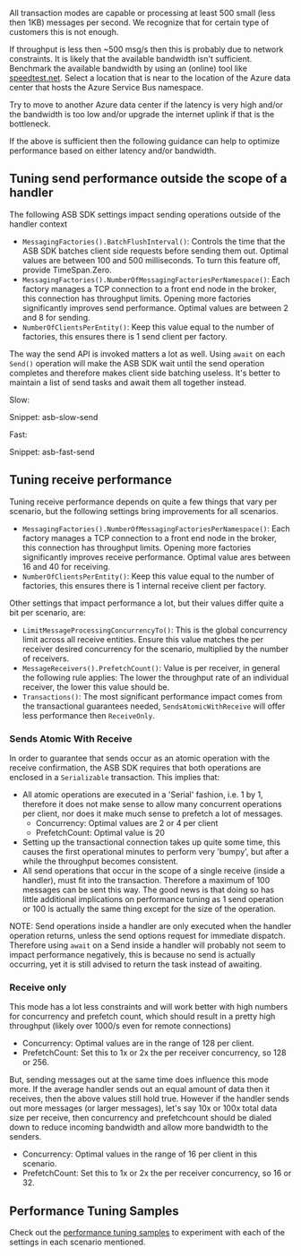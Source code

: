 
All transaction modes are capable or processing at least 500 small (less then 1KB) messages per second. We recognize that for certain type of customers this is not enough.

If throughput is less then ~500 msg/s then this is probably due to network constraints. It is likely that the available bandwidth isn't sufficient. Benchmark the available bandwidth by using an (online) tool like [speedtest.net](http://www.speedtest.net/). Select a location that is near to the location of the Azure data center that hosts the Azure Service Bus namespace.

Try to move to another Azure data center if the latency is very high and/or the bandwidth is too low and/or upgrade the internet uplink if that is the bottleneck.

If the above is sufficient then the following guidance can help to optimize performance based on either latency and/or bandwidth.

## Tuning send performance outside the scope of a handler

The following ASB SDK settings impact sending operations outside of the handler context

  * `MessagingFactories().BatchFlushInterval()`: Controls the time that the ASB SDK batches client side requests before sending them out. Optimal values are between 100 and 500 milliseconds. To turn this feature off, provide TimeSpan.Zero.
  * `MessagingFactories().NumberOfMessagingFactoriesPerNamespace()`: Each factory manages a TCP connection to a front end node in the broker, this connection has throughput limits. Opening more factories significantly improves send performance. Optimal values are between 2 and 8 for sending.
  * `NumberOfClientsPerEntity()`: Keep this value equal to the number of factories, this ensures there is 1 send client per factory.

The way the send API is invoked matters a lot as well. Using `await` on each `Send()` operation will make the ASB SDK wait until the send operation completes and therefore makes client side batching useless. It's better to maintain a list of send tasks and await them all together instead.

Slow:

Snippet: asb-slow-send

Fast:

Snippet: asb-fast-send

## Tuning receive performance

Tuning receive performance depends on quite a few things that vary per scenario, but the following settings bring improvements for all scenarios.

  * `MessagingFactories().NumberOfMessagingFactoriesPerNamespace()`: Each factory manages a TCP connection to a front end node in the broker, this connection has throughput limits. Opening more factories significantly improves receive performance. Optimal value ares between 16 and 40 for receiving.
  * `NumberOfClientsPerEntity()`: Keep this value equal to the number of factories, this ensures there is 1 internal receive client per factory.

Other settings that impact performance a lot, but their values differ quite a bit per scenario, are:

  * `LimitMessageProcessingConcurrencyTo()`: This is the global concurrency limit across all receive entities. Ensure this value matches the per receiver desired concurrency for the scenario, multiplied by the number of receivers.
  * `MessageReceivers().PrefetchCount()`: Value is per receiver, in general the following rule applies: The lower the throughput rate of an individual receiver, the lower this value should be.
  * `Transactions()`: The most significant performance impact comes from the transactional guarantees needed, `SendsAtomicWithReceive` will offer less performance then `ReceiveOnly`.

### Sends Atomic With Receive

In order to guarantee that sends occur as an atomic operation with the receive confirmation, the ASB SDK requires that both operations are enclosed in a `Serializable` transaction. This implies that:

  * All atomic operations are executed in a 'Serial' fashion, i.e. 1 by 1, therefore it does not make sense to allow many concurrent operations per client, nor does it make much sense to prefetch a lot of messages.
	  - Concurrency: Optimal values are 2 or 4 per client
	  - PrefetchCount: Optimal value is 20
  * Setting up the transactional connection takes up quite some time, this causes the first operational minutes to perform very 'bumpy', but after a while the throughput becomes consistent.
  * All send operations that occur in the scope of a single receive (inside a handler), must fit into the transaction. Therefore a maximum of 100 messages can be sent this way. The good news is that doing so has little additional implications on performance tuning as 1 send operation or 100 is actually the same thing except for the size of the operation.

NOTE: Send operations inside a handler are only executed when the handler operation returns, unless the send options request for immediate dispatch. Therefore using `await` on a Send inside a handler will probably not seem to impact performance negatively, this is because no send is actually occurring, yet it is still advised to return the task instead of awaiting.

### Receive only

This mode has a lot less constraints and will work better with high numbers for concurrency and prefetch count, which should result in a pretty high throughput (likely over 1000/s even for remote connections)

  * Concurrency: Optimal values are in the range of 128 per client.
  * PrefetchCount: Set this to 1x or 2x the per receiver concurrency, so 128 or 256.

But, sending messages out at the same time does influence this mode more. If the average handler sends out an equal amount of data then it receives, then the above values still hold true. However if the handler sends out more messages (or larger messages), let's say 10x or 100x total data size per receive, then concurrency and prefetchcount should be dialed down to reduce incoming bandwidth and allow more bandwidth to the senders.

  * Concurrency: Optimal values in the range of 16 per client in this scenario.
  * PrefetchCount: Set this to 1x or 2x the per receiver concurrency, so 16 or 32.

## Performance Tuning Samples

Check out the [performance tuning samples](/samples/azure/performance-tuning-asb/) to experiment with each of the settings in each scenario mentioned.





